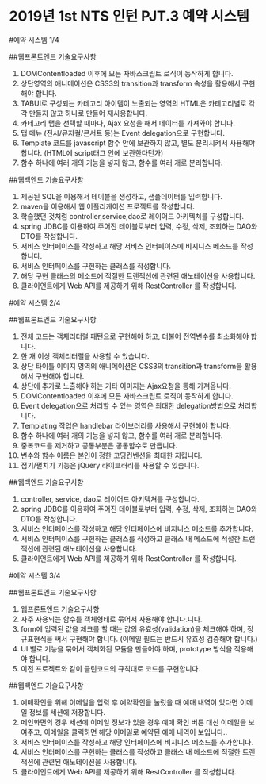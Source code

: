 2019년 1st NTS 인턴 PJT.3 예약 시스템
======================

#예약 시스템 1/4

##웹프론트엔드 기술요구사항

1. DOMContentloaded 이후에 모든 자바스크립트 로직이 동작하게 합니다.
2. 상단영역의 애니메이션은 CSS3의 transition과 transform 속성을 활용해서 구현해야 합니다.
3. TABUI로 구성되는 카테고리 아이템이 노출되는 영역의 HTML은 카테고리별로 각각 만들지 않고 하나로 만들어 재사용합니다.
4. 카테고리 탭을 선택할 때마다, Ajax 요청을 해서 데이터를 가져와야 합니다.
5. 탭 메뉴 (전시/뮤지컬/콘서트 등)는 Event delegation으로 구현합니다.
6. Template 코드를 javascript 함수 안에 보관하지 않고, 별도 분리시켜서 사용해야 합니다. (HTML에 script태그 안에 보관한다던가)
7. 함수 하나에 여러 개의 기능을 넣지 않고, 함수를 여러 개로 분리합니다.

##웹백엔드 기술요구사항

1. 제공된 SQL을 이용해서 테이블을 생성하고, 샘플데이터를 입력합니다.
2. maven을 이용해서 웹 어플리케이션 프로젝트를 작성합니다.
3. 학습했던 것처럼 controller,service,dao로 레이어드 아키텍쳐를 구성합니다.
4. spring JDBC를 이용하여 주어진 테이블로부터 입력, 수정, 삭제, 조회하는 DAO와 DTO를 작성합니다.
5. 서비스 인터페이스를 작성하고 해당 서비스 인터페이스에 비지니스 메소드를 작성합니다.
6. 서비스 인터페이스를 구현하는 클래스를 작성합니다.
7. 해당 구현 클래스의 메소드에 적절한 트랜잭션에 관련된 애노테이션을 사용합니다.
8. 클라이언트에게 Web API를 제공하기 위해 RestController 를 작성합니다.

#예약 시스템 2/4

##웹프론트엔드 기술요구사항

1. 전체 코드는 객체리터럴 패턴으로 구현해야 하고, 더불어 전역변수를 최소화해야 합니다.
2. 한 개 이상 객체리터럴을 사용할 수 있습니다.
3. 상단 타이틀 이미지 영역의 애니메이션은 CSS3의 transition과 transform을 활용해서 구현해야 합니다.
4. 상단에 추가로 노출해야 하는 기타 이미지는 Ajax요청을 통해 가져옵니다.
5. DOMContentloaded 이후에 모든 자바스크립트 로직이 동작하게 합니다.
6. Event delegation으로 처리할 수 있는 영역은 최대한 delegation방법으로 처리합니다.
7. Templating 작업은 handlebar 라이브러리를 사용해서 구현해야 합니다. 
8. 함수 하나에 여러 개의 기능을 넣지 않고, 함수를 여러 개로 분리합니다.
9. 중복코드를 제거하고 공통부분은 공통함수로 만듭니다.
10. 변수와 함수 이름은 본인이 정한 코딩컨벤션을 최대한 지킵니다.
11. 접기/펼치기 기능은 jQuery 라이브러리를 사용할 수 있습니다.
 
##웹백엔드 기술요구사항

1. controller, service, dao로 레이어드 아키텍쳐를 구성합니다.
2. spring JDBC를 이용하여 주어진 테이블로부터 입력, 수정, 삭제, 조회하는 DAO와 DTO를 작성합니다.
3. 서비스 인터페이스를 작성하고 해당 인터페이스에 비지니스 메소드를 추가합니다.
4. 서비스 인터페이스를 구현하는 클래스를 작성하고 클래스 내 메소드에 적절한 트랜잭션에 관련된 애노테이션을 사용합니다.
5. 클라이언트에게 Web API를 제공하기 위해 RestController 를 작성합니다.

#예약 시스템 3/4

##웹프론트엔드 기술요구사항

1. 웹프론트엔드 기술요구사항
2. 자주 사용되는 함수를 객체형태로 묶어서 사용해야 합니다.니다.
3. form에 입력된 값을 체크를 할 때는 값의 유효성(validation)을 체크해야 하며, 정규표현식을 써서 구현해야 합니다. (이메일 필드는 반드시 유효성 검증해야 합니다.) 
4. UI 별로 기능을 묶어서 객체화된 모듈을 만들어야 하며, prototype 방식을 적용해야 합니다.
5. 이전 프로젝트와 같이 클린코드의 규칙대로 코드를 구현합니다.
 
##웹백엔드 기술요구사항

1. 예매확인을 위해 이메일을 입력 후 예약확인을 눌렀을 때 예매 내역이 있다면 이메일 정보를 세션에 저장합니다.
2. 메인화면의 경우 세션에 이메일 정보가 있을 경우 예매 확인 버튼 대신 이메일을 보여주고, 이메일을 클릭하면 해당 이메일로 예약된 예매 내역이 보입니다..
3. 서비스 인터페이스를 작성하고 해당 인터페이스에 비지니스 메소드를 추가합니다.
4. 서비스 인터페이스를 구현하는 클래스를 작성하고 클래스 내 메소드에 적절한 트랜잭션에 관련된 애노테이션을 사용합니다.
5. 클라이언트에게 Web API를 제공하기 위해 RestController 를 작성합니다.

